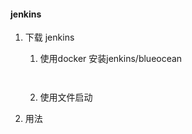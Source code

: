 #### jenkins

1. 下载 jenkins

   1. 使用docker 安装jenkins/blueocean
        
        ```
      
        
        ```
   2. 使用文件启动
       
    
2. 用法　
    
        